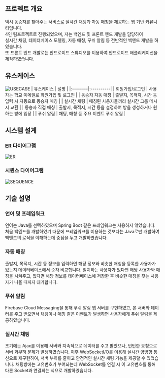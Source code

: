 ## 프로젝트 개요
택시 동승자를 찾아주는 서비스로 실시간 채팅과 자동 매칭을 제공하는 웹 기반 커뮤니티입니다. <br>
4인 팀프로젝트로 진행되었으며, 저는 백엔드 및 프론트 엔드 개발을 담당하여 <br>
실시간 채팅, 데이터베이스 모델링, 자동 매칭, 푸쉬 알림 등 전반적인 백엔드 개발을 하였습니다. <br>
또 프론트 엔드 개발로는 안드로이드 스튜디오를 이용하여 안드로이드 애플리케이션을 제작하였습니다.

## 유스케이스
![USECASE](https://github.com/user-attachments/assets/2d487c1a-9332-43cf-8b90-5aa421cb6db7)
| 유스케이스 | 설명 |
|:--------|:----------|
| 회원가입/로그인 | 사용자는 학교 이메일로 회원가입 및 로그인 |
| 동승자 자동 매칭   | 출발지, 목적지, 시간 등 입력 시 자동으로 동승자 매칭 |
| 실시간 채팅 | 매칭된 사용자들끼리 실시간 그룹 메시지 교환 |
| 동승자 직접 매칭 | 출발지, 목적지, 시간 등을 설정하여 방을 생성하거나 원하는 방에 입장 |
| 푸쉬 알림 | 채팅, 매칭 등 주요 이벤트 푸쉬 알림 |

## 시스템 설계
### ER 다이어그램
![ER](https://github.com/user-attachments/assets/26025fd4-85c2-4823-b464-3bb6ef6baaca)

### 시퀀스 다이어그램
![SEQUENCE](https://github.com/user-attachments/assets/e476c6cc-b39c-4dd3-8520-a87c8a4ad775)

## 기술 설명
### 언어 및 프레임워크
언어는 Java를 선택하였으며 Spring Boot 같은 프레임워크는 사용하지 않았습니다. 처음 백엔드를 개발하였기 때문에 프레임워크를 이용하는 것보다는 Java로만 개발하여 백엔드의 로직을 이해하는데
중점을 두고 개발하였습니다. 
### 자동 매칭
출발지, 목적지, 시간 등 정보를 입력하면 해당 정보와 비슷한 매칭을 등록한 사용자가 있는지 데이터베이스에서 순차 비교합니다. 
일치하는 사용자가 있다면 해당 사용자와 매칭을 시켜주고, 없다면 해당 정보를 데이터베이스에 저장한 후 비슷한 매칭을 찾는 사용자가 나올 때까지 대기합니다.
### 푸쉬 알림
Firebase Cloud Messaging을 통해 푸쉬 알림 앱 서버를 구현하였고, 본 서버와 데이터를 주고 받으면서 채팅이나 매칭 같은 이벤트가 발생하면 사용자에게 푸쉬 알림을 제공하였습니다. 
### 실시간 채팅
초기에는 Ajax를 이용해 서버와 지속적으로 데이터를 주고 받았으나, 빈번한 요청으로 서버 과부하 문제가 발생하였습니다.
이후 WebSocketI/O를 이용해 실시간 양방향 통신으로 재구현하여, 서버 부하를 줄이고 안정적인 실시간 채팅 기능을 제공할 수 있었습니다.
채팅방에는 고유번호가 부여되는데 WebSocket를 연결 시 이 고유번호를 통해 다른 Socket과 연결되는 식으로 개발하였습니다.

